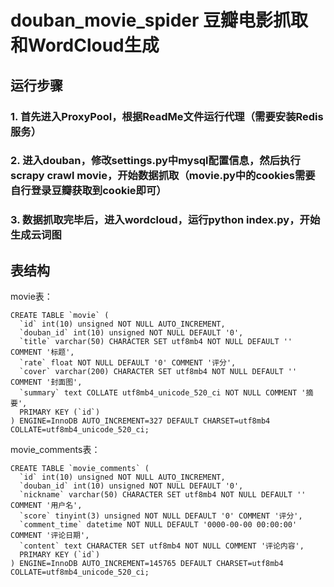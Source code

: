 # douban_movie_spider 豆瓣电影抓取和WordCloud生成

## 运行步骤

### 1. 首先进入ProxyPool，根据ReadMe文件运行代理（需要安装Redis服务）

### 2. 进入douban，修改settings.py中mysql配置信息，然后执行scrapy crawl movie，开始数据抓取（movie.py中的cookies需要自行登录豆瓣获取到cookie即可）

### 3. 数据抓取完毕后，进入wordcloud，运行python index.py，开始生成云词图

## 表结构

movie表：
```
CREATE TABLE `movie` (
  `id` int(10) unsigned NOT NULL AUTO_INCREMENT,
  `douban_id` int(10) unsigned NOT NULL DEFAULT '0',
  `title` varchar(50) CHARACTER SET utf8mb4 NOT NULL DEFAULT '' COMMENT '标题',
  `rate` float NOT NULL DEFAULT '0' COMMENT '评分',
  `cover` varchar(200) CHARACTER SET utf8mb4 NOT NULL DEFAULT '' COMMENT '封面图',
  `summary` text COLLATE utf8mb4_unicode_520_ci NOT NULL COMMENT '摘要',
  PRIMARY KEY (`id`)
) ENGINE=InnoDB AUTO_INCREMENT=327 DEFAULT CHARSET=utf8mb4 COLLATE=utf8mb4_unicode_520_ci;
```

movie_comments表：
```
CREATE TABLE `movie_comments` (
  `id` int(10) unsigned NOT NULL AUTO_INCREMENT,
  `douban_id` int(10) unsigned NOT NULL DEFAULT '0',
  `nickname` varchar(50) CHARACTER SET utf8mb4 NOT NULL DEFAULT '' COMMENT '用户名',
  `score` tinyint(3) unsigned NOT NULL DEFAULT '0' COMMENT '评分',
  `comment_time` datetime NOT NULL DEFAULT '0000-00-00 00:00:00' COMMENT '评论日期',
  `content` text CHARACTER SET utf8mb4 NOT NULL COMMENT '评论内容',
  PRIMARY KEY (`id`)
) ENGINE=InnoDB AUTO_INCREMENT=145765 DEFAULT CHARSET=utf8mb4 COLLATE=utf8mb4_unicode_520_ci;
```
